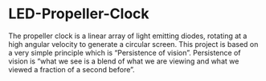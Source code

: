 # LED-Propeller-Clock

The propeller clock is a linear array of light emitting diodes, rotating at a high angular velocity to generate a circular screen. This project is based on a very simple principle which is “Persistence of vision”. Persistence of vision is “what we see is a blend of what we are viewing and what we viewed a fraction of a second before”. 
